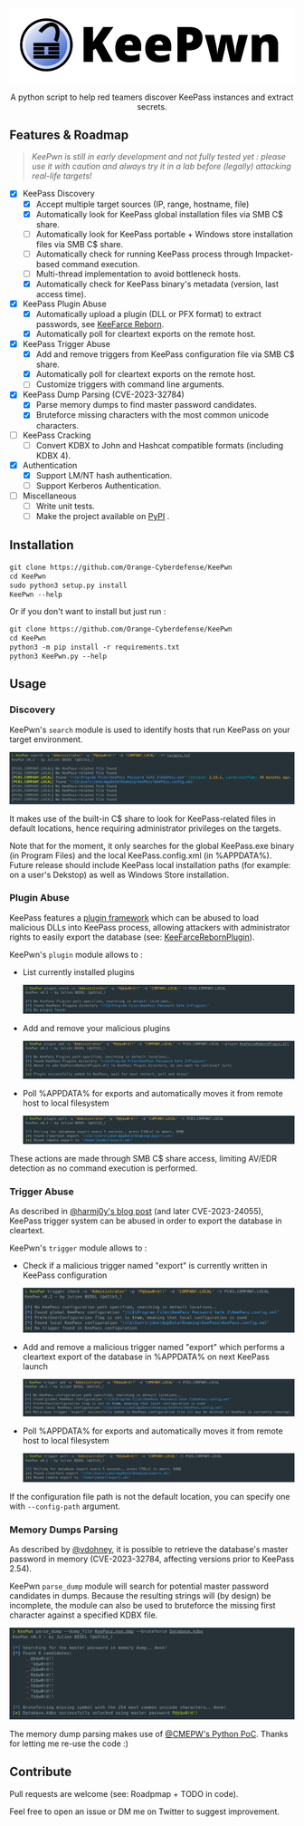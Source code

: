 ![](./.github/images/keepwn_banner.png)

<p align="center">
  A python script to help red teamers discover KeePass instances and extract secrets.
</p>


## Features & Roadmap

>  *KeePwn is still in early development and not fully tested yet : please use it with caution and always try it in a lab before (legally) attacking real-life targets!*

- [x] KeePass Discovery
  - [x] Accept multiple target sources (IP, range, hostname, file)
  - [x] Automatically look for KeePass global installation files via SMB C$ share.
  - [ ] Automatically look for KeePass portable + Windows store installation files via SMB C$ share.
  - [ ] Automatically check for running KeePass process through Impacket-based command execution.
  - [ ] Multi-thread implementation to avoid bottleneck hosts.
  - [x] Automatically check for KeePass binary's metadata (version, last access time).
- [x] KeePass Plugin Abuse
  - [x] Automatically upload a plugin (DLL or PFX format) to extract passwords, see [KeeFarce Reborn](https://github.com/d3lb3/KeeFarceReborn).
  - [x] Automatically poll for cleartext exports on the remote host.
- [x] KeePass Trigger Abuse
  - [x] Add and remove triggers from KeePass configuration file via SMB C$ share.
  - [x] Automatically poll for cleartext exports on the remote host.
  - [ ] Customize triggers with command line arguments.
- [x] KeePass Dump Parsing (CVE-2023-32784)
  - [x] Parse memory dumps to find master password candidates.
  - [x] Bruteforce missing characters with the most common unicode characters.
- [ ] KeePass Cracking
  - [ ] Convert KDBX to John and Hashcat compatible formats (including KDBX 4).
- [x] Authentication
  - [x] Support LM/NT hash authentication.
  - [ ] Support Kerberos Authentication.
- [ ] Miscellaneous
  - [ ] Write unit tests.
  - [ ] Make the project available on [PyPI](https://pypi.org/) .

## Installation

```
git clone https://github.com/Orange-Cyberdefense/KeePwn
cd KeePwn
sudo python3 setup.py install
KeePwn --help
```

Or if you don't want to install but just run :

```
git clone https://github.com/Orange-Cyberdefense/KeePwn
cd KeePwn
python3 -m pip install -r requirements.txt
python3 KeePwn.py --help
```

## Usage

### Discovery

KeePwn's `search` module is used to identify hosts that run KeePass on your target environment.

![](./.github/images/keepwn_search_example.png)

It makes use of the built-in C$ share to look for KeePass-related files in default locations, hence requiring administrator privileges on the targets.

Note that for the moment, it only searches for the global KeePass.exe binary (in Program Files) and the local KeePass.config.xml (in %APPDATA%). Future release should include KeePass local installation paths (for example: on a user's Dekstop) as well as Windows Store installation.

### Plugin Abuse

KeePass features a [plugin framework](https://keepass.info/help/v2/plugins.html) which can be abused to load malicious DLLs into KeePass process, allowing attackers with administrator rights to easily export the database (see: [KeeFarceRebornPlugin](https://github.com/d3lb3/KeeFarceReborn#make-keepass-inject-keefarce-reborn-as-a-plugin)).

KeePwn's `plugin` module allows to :

- List currently installed plugins

  ![](./.github/images/keepwn_plugin_check_example.png)

- Add and remove your malicious plugins

  ![](./.github/images/keepwn_plugin_add_example.png)

- Poll %APPDATA% for exports and automatically moves it from remote host to local filesystem

  ![](./.github/images/keepwn_plugin_poll_example.png)

These actions are made through SMB C$ share access, limiting AV/EDR detection as no command execution is performed.

### Trigger Abuse

As described in [@harmj0y's blog post](https://blog.harmj0y.net/redteaming/keethief-a-case-study-in-attacking-keepass-part-2/) (and later CVE-2023-24055), KeePass trigger system can be abused in order to export the database in cleartext.

KeePwn's `trigger` module allows to :

- Check if a malicious trigger named "export" is currently written in KeePass configuration

  ![](./.github/images/keepwn_trigger_check_example.png)

- Add and remove a malicious trigger named "export" which performs a cleartext export of the database in %APPDATA% on next KeePass launch

  ![](./.github/images/keepwn_trigger_add_example.png)

- Poll %APPDATA% for exports and automatically moves it from remote host to local filesystem

  ![](./.github/images/keepwn_trigger_poll_example.png)

If the configuration file path is not the default location, you can specify one with `--config-path` argument.

### Memory Dumps Parsing

As described by [@vdohney](https://github.com/vdohney/keepass-password-dumper), it is possible to retrieve the database's master password in memory (CVE-2023-32784, affecting versions prior to KeePass 2.54). 

KeePwn `parse_dump` module will search for potential master password candidates in dumps. Because the resulting strings will (by design) be incomplete, the module can also be used to bruteforce the missing first character against a specified KDBX file.

![](./.github/images/keepwn_parse_dump_example.png)

The memory dump parsing makes use of [@CMEPW's Python PoC](https://github.com/CMEPW/keepass-dump-masterkey). Thanks for letting me re-use the code :)

## Contribute

Pull requests are welcome (see: Roadpmap + TODO in code).

Feel free to open an issue or DM me on Twitter to suggest improvement.
